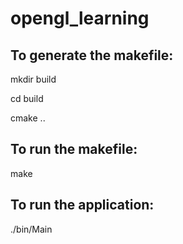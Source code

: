 # opengl_learning

## To generate the makefile:

mkdir build

cd build

cmake ..

## To run the makefile: 

make

## To run the application: 

./bin/Main
